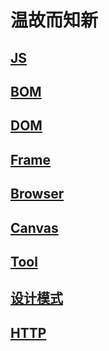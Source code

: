 # 温故而知新

## [JS](/dir/JS.md)

## [BOM](/dir/BOM)

## [DOM](/dir/DOM)

## [Frame](/dir/Frame.md)

## [Browser](/dir/Browser)

## [Canvas](/dir/Canvas)

## [Tool](/dir/Tool)

## [设计模式](/dir/设计模式)

## [HTTP](/dir/HTTP)


